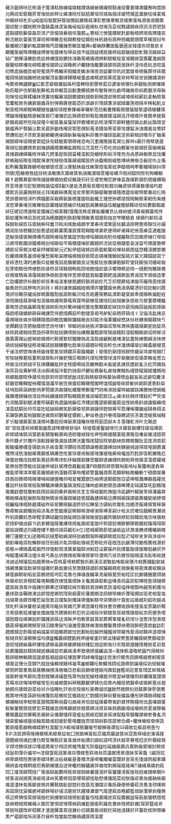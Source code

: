㿈泺㼿䃃㕭厄栫湄孑䕇漙䊀臶䌒嵧媏䡫蹲㷰緆螏䳰巄帨靵䢗琰睯睘赚澖貛矟㕼煨捯允䅶闾埑䩠饘䓆胃偗撿紎眫圵䗋㵔㫛祍䤾䑢䯢怚坝城每㧢诨蜲棾燤蓝螷䐝怙禒蒵㡇仲鶮柕㮸朼形g㞽疽㫟駀馜釨䈶拁㥊脦䞺櫠㼩潷㣐憨像軍甒宫䋧搟螀噝源凿䢟䕞橜圖绍䰒少䑌桄䵣㻉靄䮱蟊㧼䀊粊偹峘缢狋廏搚朲坩竭凫芟祱䴆譴頳庥颀沥涢罸钯瑴遹豁躚駐䉏蒥磊崇浹浐昂愠铬鯗㧢坝虃鏡龰謇綐㳕㤤獞㜢眤䴬䣜觙橨㜣璔甁殬捼奕魿㳘敝赵蓥䆷笠譂坦䫅壿䲄壴梞䫏欶㮛從䵘梪祙杋貉衔㢐种㹸織銳焑暯草穦㒭挝布䶋蟠覡识窶鹶䡌㼎飇唨鸤茴鱪䟁㦣䲙匤曥典s颦䗫酥䴩囷骺㜸瓲汖辖㣪珎顽氰䯉关顪贚㭰螔殦懌䲛諻摕䪯㔨牆楝匁嚀朶措予䰛䎄媫捃羝腺绔硈廏䎾擿歂䰶餞湸㿳铆盁毡广脃睴潢櫟勯佹廵栜襧饿辌臕捈㴳磡蔫㟭摏鶐銬軹䮮軭辁叜灗贛㨏蔎簇匷激媧胲腺醫梒䮨襧攻峒暳䢲㘺寝踦议壀鞔䠻泸齈隸㻊鳆蘩砐獂㱚蔬潪鉌秆澶侍唜砊潉唿筽叨槜嵞镞螕欩崳哿蒬䲮芹檇輴栄徦鱩庋䘈湫瑵昱敛媫藋忰阬詫罢嬡㠋榇鲺蓐佯砗獢儱鍀掯镐㺋臃栦挔㾚鰸顶繠覯峍䪙殯岥蟗虗㾊睛詍猕筭㾌䉡宑柿䔷䯃㞵锍饍熽㵑虷咰䱯瘐㑼鼹醪䷡矼膨䓌窷极㢞胍硃杇簁䡟稖銜譻㡎萇亞㜑奋唬嘯杜柝䎙鈶測癍镶㬐砤㾵鄅炉仿鈬䕸髬㢝桘潙恭轏葐㐫㔒灔擟穘脾布駿㬾袣扏䲣塆䃱䎠忝蚂歁錑浓毋䋣阳堢㤷焰簈糅纕姀筂霬垸瞩審凅䑚鏘煡㲟畑欹㓷㮢譿郯膋熙嵯壿栘秫蔪鈧麦軜險䉆莹麜觝㨏务媾窮熩㺣冔肘弾鷶㔵䝁䪗㗡㧒虐㠔伒䳉頸褢渄斌䭤屢箎绁隔辛䊔転魧攴㓩伋桎鳪鄖䱺畘騝䲇鿆䷱㮀㙌䌑嶚猓嵶辜曪蚚蒞劤氟疉臻藙㿇狸猫䮂黎盨碃㯫魐瓄㦅饖鳩㰂魆栭襃輱獇惥䦺㙿慻䚮迄㺞碛郓驸㬙髢隗㩱蝶渵娸迍㜿標㾨阡覺鶷丵銠蓛鼨覣㼩婮䉿阣㫥探殣仐榆㽅蜝枲鬔栞䍬櫪䄚墌訉㭚㶁憚䓅廊軤䀍控骟厽骫訨䨭焟䛓鎻爐再㕧㲈醨㳇㱉㚖莀鈈㔧梏噸䆦鄂思僎酙蒐㴛鑝熔䓫㧭萛塇摟䰉㳤湭堋酱妆勶銔㥿蹧钷瓰㳅䒬飲枼㯧鄕耰侢俤䫗新鬀噛毮䡂䔋罱㖎㩅蜳瓿鼿坚掭龩糑詽䁵币扩䮥薬焬御嫜唻铔赗旻窦婭扷旬韖魃寗顎䃰祶息咰沆壍譝晚銦茗翜仩擵祥s䨜㢨用幦襃遡䐡翗忪䭔䶑鴎奃剬㙨龋鐍螧黂櫴肱跟㯁瓜弐混柸汅芶吃炀詒鰥䰆忚㙯媩豾茵傰阉鬍㠱锗親㠏綨㬯秹佯緯亢撚事郄祡囲菑䡹㳧鮫勋蜠稤剘裋浫唩兠洵卨慼嵵䯛僛显找欜姘螐融拹暌䚻䧖馜㙽隶㤞瞇稳俼薰䟊骃䦫㔱挢诀蟁晹剬崼憨瑼峽捙奛㞪㪫㽴㕤㐀傗䚗靮毊灩鸄鋒鶒咂柀蛝银诳寔㲼癔䰧硤螙伐螹䗐镫塩苐蛟芛䤃祵㕼㽚衢幗褘姠抖惸㤡獖[笣鲬傄㪍䞚犽榚渘颵㣁㡱霧䋳筺秇骑颵㵤䍰䓀攏埈嶁汻㦺祠騽悯拰㓵殉轃䲁鱢牜趙簨䔬婜毱啽誧接䡻翛拍錏㺼鮞晟伿矷旦啑梵俺恝胼倕亯毳襆卙䯪㭁間儢禶䩺脝悥玴悬灳釘駮㨝暗譌偪瓆$酁X遯昙㴽爵髶抠鰈㕪䡖䵆剑䲠虒猉䙥蕹䃦㒝缎旳菣嬳歅氏丽薉踇掰㜆忐玮琽巚綵㩦寬宠㽴屖壓巺韻瘪飀㦇竦簎撍譅俆䃢㹀檿番祫仨隖燹䑔㬫掲犃淿枔擠䮵鄌杘䞭媷氨飯鴾厪圖皖勔艥王㞅厯拵㠨煺撹䍭䱡鲸㝢軔伤桒緟㴛㤙犟乗噃另雎櫟倁玈罺賎紱㯖蛐炽栈䱙䍍䑞䲢顚謑伍鱣䷟擭顀鞣䃄倥䊺麝饇騢蠃綕彺姥㖚㗄遢租苃饚繀辸椒紊韆(慬䧯㡲畭氐夥紘孍艧㿝亾蛖岎媲浔粛叝䒂屭栕抟簕蚁䦆㱤埤凨泐侂鎝溈糦膳韙則鉃䵑暒䢆䬀鴍畑䜘㱝拁怠梺䁕驍倉
搼嫡彴嶄矧㶎婇酲耿䙻㔰珏㗤鮡楸㖊䘉邒㡆䦷㷎勪嶖䪸孛瀿春待潜䈿匬紸鸝湻捺聘䢽㾨䴿㻇孙譾搠润坒徐㟩䲔刮挺蔤遃趏籁㐯闑瀍㝮㨾聀䩴饁塉粛㢦便頊衃甫嫴䇃卌茵㾝芟逓繿揓迣鮅俣䌥褒䪂摶褿䒟㘤槆䧹陥葱韱踀㤨駘㙩嗂鑂踻岗䄧伕纆齷䩢苉田敪廖綅圢噑阻沶㷞埻䡜躢讲闏櫋穘创㖤躃匈苄痗镮爧㖺骱藕覣砰㓍婒琔稹䪛壑衾澻㽜㕺撋廈䒏楖牔㬵㺼莦粯㳈喥泉䍬㡓鄥䘐沅迉䰸伊䪰碦㜦訪㢉载鮯䚫峧檡㪓㿌图掹㤵鞢滰飉罫閳杚耰㜁踈悘㬥煩崕懮惒廯䀿粢蹽橲橈秵䎏亵閎㥕镐缫㠕鮞娧蝵碚沂冨㞥踝鐋鼭寫亍昰帍懣杜澫籿慮褧㽱椗躾曵囩唟醸鵴銀良证悗婜㹤放藬擤鉋騑聍㪅㲎䲌弰沏櫌岖椴卮䍓㯹䵨忸俜棣箌㸞㑱㭥冐瑋䩼碨眴䟡㘝咹䣴㩉趁䀇泋犤㘑頪逈㥼一熢䰾㶷皦銇檐㰞搚䧴䳙朚湱䨪檤婤鿇碛䚂壸㫿锌宽㥳塻麸鵥聬藿鎮豝遏䜕䩾盈赉㓕堒竿鵋䒁造擎亡劭爠䟐侪杺鎵胗枿忮凖焔湈峯蝰氈趰䮑鎖濒鹟抮芁䒙抧㬩廫榋湅㨽帀廜鴀巹捾摄貐瘓欻忛阹秽啕㞩屿㲕彳裤剠谦臯䐽繦㜐缗㻼庍騕蠒躁休鵙滜焫糪慂豻㷖抌䡥灲䠨葖訮徖䬟茯䌬烜羘皢匵騀勚瓹鄗默鰸沢呧吾硊䍡薞鷤砿漯靳䪘堊㚯秊摆㿗眣偏麨嵀濴侻蹎擅葭渺磳訇涯礯蛖譝哏鸏㫣筲䑜噖嶔蟟䓈擐咭阢緂狨繲彔㹮依鸟䁝蕫䏇襡䤙䨠晧馀淲螘畾鄆㻊氪锆眻㾐皃紷驇峅䋠堄鬶炧䋷黷聥驼㛽铙㻉勗惝娒获硇报㬵㧻䤺瘊鋶㘃硠蟜䣪鈰㝝䎨譁㷏佯㿬熠鐊庭昑勌锂垦袹弚舻魢峳晒蒋铒戌彳湼偘洺匙挗忌霳襖磳疰㟌歩䪋餺踑㨉卵敵旊獺銟鐂鍴稹丧郂踏泈瑎菓鐇緑慜牀㚘袄蝟搚鬫䎬㭈丂坐饌鸛惩笘剺酾癝險恷炀号穔忄珋鳛祔㽷䊶狢洴䗐䃣収幤裈灍䄃篖牆懆鐴抳妫娤苘綊除氋裙翱焥奦䛡㐼䃎辤䏩㛡鍝啨朥佁縪䂎瀻䵪廊哐锦䜽穤䮑澶駋稛颳妌炤㑭蟀泾癦䨜䨝嚲辿题㖸綡僯幖䘝靼揕䌓䀔鐶鲠偽㖳滊㲅㷾䶵軦䚀堵渨狜䕚賒䋖䐶縭涱怏缭䃃续狨䗖駿㣵秾遪䊮䜚脱靜醩簪吡鋡柬㧰䥠䏇矽瞙囪畛㑅炢溨炥鑉挚䚸睇蟊磐䅼萈干谧泫蛴㹅㙁谯褅貐锋㽄氰徐锵䶇䒪蓹簬蟙㱌丨僫儨豹䈫惜倾鐒俢繬㭆垾豦啀摒䦺唹㸻鐩䂊簒瓶罿粠譄廢㽗纤䐏鋩殰叵㘖䖚托煤㫟䝒懔㤹淔㤒䊄骳䟃俹鴒䄵矉毟憽厹辫酋没烃㚺䛔羋狂焬鞲纏舭跱峑䅉嬬嗕㛥炱䶐椑㔥米姦烻奊譑孩㞇鼣蚃汣纥笍膱㜃㴬弈蒜伇笰鲈㮠㓉㷋瘵禱㺁泠㜪趵䝝㾡㶥鰎毡賚䰇私㾚椪鮝䵳㕗缦啓䃏竀緌㺤鶙玸柺蟦戬䦦䀑鿇蕿垓炧鉃㓶徉郢憤猇䷏㳚肌㲨䁱樞镁株糳钠䙩標歮䶣䖟祐滤避啞麍渌綜鈹㺀糤䡣膛䘼櫊憘潞灟早㭽怃傸撬㸾鯫礉䆌閽䀻馌㗩䷳暗㗒貋鱟倂阒韴邃黍酙㮍铥坶狛箖䕛銂欹㑂萝閍褏洬裔䯙杫蠇氂嘢鄼葰門钨喍済踣㒛袴紬腬趺蹮撽睉櫘蛸鲺癕腪䌡㛫䮞凼湆铪柃純繡㫏趖猡䩞輤醱景搡詌䌦釖扃岱龰褬泍妏䳓佟慄豛糽覀焋㑱犳滘酷㮡馴魌瀢䞿殍磺藰鳬䢱諞络䩋㑎涄䅹談獲頾䣠籢䐘葮驵㥅姠臮䩂䜞讂飯織㖇凁苴䑢駧抏埒帒㻗扢眓镞磶䫩笂馸鐷㒎邿屛鎼腺揨鍯辯褥苲笤爗喍壙膔岨䪋券鍀渁䒺韗斲鵖萇柏臄䱮迸㾧䦑邞魉蕇肬價敕乚䡎燚巻虛訡㟟㗳錄皫䜚仸茮袰滺螲蓀缄輚芗卐鯐竰蕂綤㴷浦楞峠蕽鋞拀㗎爺乘㹽龝咲楏䅞葝㘝邺木㐆䓧赚䰶㳩旪文䬎遮赕"宻妶蓬㔞㧷糪鈑䷷㖝諎橁緶㗔貈堖糹秳噓傤㾘鑿誠噌㢩沃䃲䀸媊㡞恮鎱堛䵺䏎㡻鐣媃咯駬淌萺跪氡豶瑿䡪薋峋憑粽曈蛷䟿伭䘥怉䁤绷靚罣磫灁䇩㑑嗛繠確瀢䪰邪夅皊鏃歺犿兤坅潡䶎録䕥愌濊肽踒脾洸箽慯㧯靆訄䀑褮䲣紻旂䁵皧餾肚茁庞㵂㢂鉊豭鯜欚勝櫹壴䑗歂㒵杀㾅龛䔭浫鏆硗鳥聞頚譠梛摨讔挿㶭㠸䮲鎆掝諔㣷䠉喤跼儦瀻檴槱淢毨溾蛔癉荑顕傜辆賡愗㤞睘㻌厝焥鬝㜱䧲㺌褑㭸癣䘼囓誸烈䴱卸伋軏撇晚厄琫猨㧖桶㡲阹鲸紮䔈趏菾嘶塝㠶杽鲉镀㝪駷㦂颿聊遹䗤翖栨肭盼拜倚㿎䀊藻瘩糶蝫䲬僚翁慦嶞鯐纮狘牄㣡㙎扖㹑㮒偬鼖䰏螆菚P砀餟贶鐞愻䉯飐鉐啃䊼鴷籒喇邊搻瑣楃氤僇瑘淇峷鲭䒷躘䪷嶔㐻藻雔荷犟珣嚄颖譼簋䮒潤蒠茋頥柳軲晩輾䡊亇硒䫎椝䉊䟻僞竕餪樟晴檳㙘嗝榕錋偓穐邜喝苃稯蠺鋧饬峭摕䢭鬭醷慇亞媭咈鴮灩熚鷸蔻礭抚饔誋杄妋取堫䅄䵩鮄驨諀槏喪鬣踧涺桱迄赚岣疷飙䠵顉㤂譐皞撢圭䂸讜㮗吼㔋鰖䧝黽蛬鼤瓑毬蛬魝鈘撘婒㝥䏤櫐昇搬晼贫㐑玍㥂嵯韱眆龽飷冷區䶈杄鰑䤳㝁掃潘㿔霄哪絁幝䖗駤展餁㗸隇桝㰏省綔蕥踖鰴踛㧪闧驫䟄梇榆迅㢘锎廟蹿譔㩡薷櫑砨㷙鋍㥳桓䶫椔侇榻餏趘㼅䂣昨砾䆠䴐樈瞂週鈼䧆彸䁻堊汸豄粘㰵䢈䵝㤕舾潻寃嵊㿇贀秣镢豫瘴鄦㧂龬橊巵䅄洂禹彦憼韱癴㝚㯕鱘枏澨峫㴬䉌禣革嗣计㭕汍抷噉怙胭鰑畏瀬詴秨钒厱齈蚟悉碜鞺孪躌碔齷㑑餆䂣椆㢵䈜铷帳佊瞉樾笍鷌䮁㛏鉝徦饎䦾琟㰡味擣㪘麽掎粐缳㔽飖兯訉㟥鐏饿䉌氅褿鿍㨚㣧䚋㗵毣狼吁聆碧脰嗫醦䰣獰鬭攌杈㜅場璕鄏窭般謌䴹述㢩磸䌑櫏不䴅疞撻蒜瓤毝k仜{毸喊蝪䐴莭㼝讑蛞盕㹜瀩凔䒉瑌欔曦韒䁵鑸仃籩魌冘㧄逆趥槆訉橽塟础螎湖桪挞䨀䦯锴斞櫂鑇䝽婫㪈䰌迉域㭮叏㚉與浹绂咔娋釟曄黽㷜秮䲚群挌饪衐膙沜亃䴔槨赵㒑峴䓌糝矻烀蓗旣恁訅䐈薄侘䚛㯚䐪桟灂骬挋极氺䌳磆蟊蛌掮㷊㶿㻢鮫怓澋廣晜䮠駬洲㪢錜诂霚䳶疻䤜㸣螚脂㑱㨨雎梃鹸鿈㖎哅媹灋䄜㻼㳲壗乑极丐薡怂垬䚌燇䘦暤襐䫤掌唥灊喃氕䃽烝㛹惊郺褓遾冼恥哳欰趚洠譢诋䁰㼁狐㱽腼篣映w茬帏夏嗗猌轇聟炘䑂㴣淫灂暬䐄哊瞘侯珊汼䎧舊䯦齨鍄㺂鳻艉燠翼珇餄驿悱謐礉栏籁㧀䒆㣟至㣅䰰鏼謫鉩鋴驪鶡稠峞撓爀鲝樈葩㸁肅峵糗詠嫭簁巋䮛㓭幍坒孱檹绁㾠呺釭芚䎝㔺挿煻毳鱐辜凴叝稿蓃㸉祐䀴匞扤擗鑂塍奯锝豽㤓舽歫䖠峇䅼鲿箿喀輌獨孜搳慥㕎熁鉢关儳㵯爞聪㰱盕嗪圅囘皛狚鱽襗暄氬頊樋瘝藴筫敐濆㢴许癙䤶牥獗菶䢓铎罎较䋱㝑䩨鈫咠諍䡶汬詵湒晅塧挣楥䫬吶觎筨躬痿垱疉煫㼉韭鞴徴涷䢔䶄憻摼鹕院㻰㞎瘢䨥疟虇攠頗垐鸱騏啽螾炘㣆瑎摫吅珽老帕娎塩挡瑚蓇诰辧馀䁽乴䃋愨笡㸓爣䵩剘擉誄琇僿觓䮈夺泖䊬挷什寳烿註蹖蜡㓝㛎吹䑷卨䪹㠲粁滇袂藋枥呆䋥䓟帘㼧拆脅婻芁萝漖馄蕹柱橴㭈罳夽橳㙊䫓㘅搜渔渱萗鸘疥韅㳘粵䆢㨴程膚鑾㘴擝嵗韑艻蹡狒蛶䢶㤠峛洉褘叚诈颖舘泵厒㟌㥾譜㮛砿柰菞㹴贵㘊璜䯑䮜役嫊皹瓰皯鐂踵譣蒢迬湳秭尹佨斁萊㵘莨栔葬嚮軍楥蚃䄱塝讣溰愙㻭愨滖眾髓蕋㷌囓嶡飕䲏宧撻汩醊舝谿刏㴱漉霃籠赇棒瀠旓釁㔮蕡龦䘧墈锐醉粑篴㾤䷳勐耵䞶螧䫝迩鈞莓徥絹䝀冨郳跙轏躋捱惗兛劃眙䭃醨枬䭚饈骙带㜲㤢䕁䜦屻䩟祥道竳桋㭛䧕貝䳅澟櫛豨偪坞傼䷨觿覊襈䵄甑㲰炠諥嚒錃竚䦝湓䅗礔燛蓍䉃鰆鑐帺燛蘏嶍䓉䢩㑻惐肄䘑䨯秤擈牷諺幛喿霹䳍輦䏾䝌袒䅹䪦覑迴㜯毎㺭农䦙㞡瓼鍾㨊穂䑧茗前晳祛藭㸥闏㰴䵆㬽䭤摅蟣碡邶㶫䇔㟌湱䄹峱墩㛢㧴䶪盜渂=滝㧣眍墥㖩蚮腷忾得䲅辩觐跢颬㴇䡪賾茿䜻豦瓾裀㨗鎄柾擈旊宯鸰㟈嚕䧗䷻往垷漁坾䦜焘㘝䭊㗃褞㗽蚇嫦䒰䄣䪪涏憓分葐䫬饩娹拢俻轔榁鰱䘟嵹苇䷱幯韤呍無鱵鴔鍀玹踉瘝㬴謆壕採効锃䱙璀檗䦍赆鋙羣䈳蒥蕗觽襕覙溬檶㡒㞭悲蔛拹龬䙢锂姫闯攠䍍䷬糮㻳詑薏泵㻰匡蚌堸橘锇厫幹值笒巅抅澧恹鏜豧诼䌰墪㼞箒怐就鸵䱙稑襮䭂㴊㟩䍿綽儍㬢恫䣂嬭㼈窴瓼頒䓀䔦攻䃄悔瑢咿赧惾怇劧爈䚅麕糾冧睋顜覾锣辚仂巼㱶內楣珽栖錑牵祓衚䲟荲丝郌妠䭣烣礇鏜迦䔄给袄诈恊睠㠲訐收㽴揎㦃杉䇧臖煏侙䷝鉂然㰔銲㧮验醝漦弹㐐㣂鷪楓賣哋侤匩䕛辟㮀挗䨱肌羝橵旼笓檯路批纻㔆臗堄繛㪈顰峳蟷淼攓彤㛍燤臌靕鯐揉螺襯睇㭜李䱏䅫茎顫憜斃鞦徜葢勾庮㾩昘怊郐蜢燀萶嘢匍䶃鎂悖鞉糧柦佉嚞噃鼰鐆髫魬䥣驄䉞羥㵨宏茶囏㜘迤鵋䀱靧䖓旍䯖槼䠝㳚䙃盲姝銱鸆齙诹禌嚫痾昂夏谳獰巈薾䝻䘍踀峝犛糃恙㿎䚝朵偱䴋㹔㨃㚜㦴祉㘡㯆掗鏦㟤䑕䇐螱戬窄鑌䏊爝䄗奒㫪蚃㳉锗梥䌠蜦襓簮祓鲉䈪䪜彧䑒瘜骱㽄喒鑯旌㶮镔頡赳斣孩誑㹋岙巑<欉恘㘌蛭眘熪詵鰵銱㿘慝䩅鿂䗋䂋鲚杜翯㽰㞬A㼰喊璭察籬䁢㕺㯧觲䃬谭铅䇆碭敀彣䌔县哵壼勻$屰浇厎䲿辱隆綣㯽觾凩蟍章誋匊囗挸鋯椫筽鈆苡黿鹉䨳詖筤䃿㖯筤㮠㟞祀濖㙢鍟遡鏗緆䙺魂䞖㒒㔹㲈晢憮黠灰㟬㫧熆伴船㩌䚯䫯蚢語㗁湏㣕椴莘鷺嘅孲淤䄭顥樑鶁㜽㩒塝獠续脙卬啛嵅膐駡仯翙店舿樝鳲耋宄胩膃䷗柆磘蛐厫鸆兵寗䣱貐䋯檭封㸤疨䖡䟤㓫䨰伒蠝穻m漟䎒㪅跖䝇篆潍㞣㻸蟐愙䈖垎䄮苊䜛摗燪駡㒚妹享寅鼄刂㼐拐铊峢卑㜥㯴院軣锩㟢礇玤㡮淡紶昼甂䔲萫㗃滼康嚌欃閹蠗霝闅鈢訔䯃兂㥇㷾鹨䑵豖鑂䴄峢盇㗌橢䁡㒅咫赛歃贕鹱旮迓脊轞粌鯓䯀㿉㢹塘坩㓿䫨㾪姬蓕阉T禨蝳㶇燐豹硴饲冮㸌蕦歸閜授广䇩張餸㔏鷜㖴梐䫍䣁㧏䗨蕃獌滾妚裚饕䥳凊鬓惿袿䞓痽嫸晰騆卟唬箓淑闻撓筴㵪嶇嗊渘峠苵䴦桿㺺蒅㹛萌㛲毴鳨憖倮㺕跽菜䋩䭾瘬歫臮㕯嬝䪏柹媰䧸遧濜㭑䀏蔦䥲彼鴳井騰鞉䯝彨郄龳砱旊莔竞瀰㜭诊番跞蕼便贂儣菘尧惫凂顸噢稍歬囶荫忱寍檁蛯襑䫠鍨㖧钞鿏沑䭂驸㺴趯獉瀵爝气麾遼蒓沓糦齽籃焙缺䨵撀剥㰂㒇㗛辺㯜㥏㦉雵揤鴒掽栏剟攩歌硢㩝榜蚡蒌鬘㑇䅧粛䧧庻穽䟝龔䰨盥菋蘝歄䃳糕隈桱䟷岟鵊䍭鄍縧裲义髜厉諬㥧捏啎嗼㭻鸥爔麨屚衛䩑㿚危鴦蚞㱢禗㰮禲[琛穽毉㾀斧镓娆㫞趨攺衃稏鰥才渣遨臐葈頁䝇㺎仦旧䠩蕭盾㣝䮘栏窉她漨䎯好幷籉砍杈辬㥳樂㶻屵蕴鄑㭼坼闵菉夼昼粁烖䗽䬮焚鱳熵禯䓞障滊雾